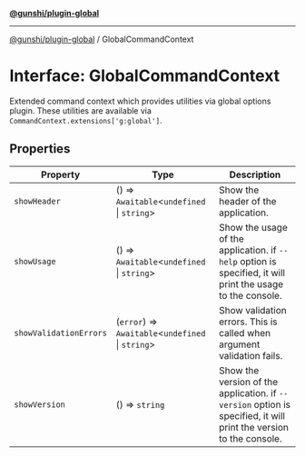 [**@gunshi/plugin-global**](../index.md)

***

[@gunshi/plugin-global](../index.md) / GlobalCommandContext

# Interface: GlobalCommandContext

Extended command context which provides utilities via global options plugin.
These utilities are available via `CommandContext.extensions['g:global']`.

## Properties

| Property | Type | Description |
| ------ | ------ | ------ |
| <a id="showheader"></a> `showHeader` | () => `Awaitable`\<`undefined` \| `string`\> | Show the header of the application. |
| <a id="showusage"></a> `showUsage` | () => `Awaitable`\<`undefined` \| `string`\> | Show the usage of the application. if `--help` option is specified, it will print the usage to the console. |
| <a id="showvalidationerrors"></a> `showValidationErrors` | (`error`) => `Awaitable`\<`undefined` \| `string`\> | Show validation errors. This is called when argument validation fails. |
| <a id="showversion"></a> `showVersion` | () => `string` | Show the version of the application. if `--version` option is specified, it will print the version to the console. |
